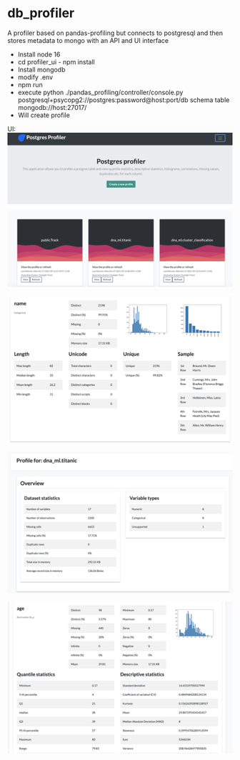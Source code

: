 # db_profiler
A profiler based on pandas-profiling but connects to postgresql and then stores metadata to mongo with an API and UI interface

- Install node 16
- cd profiler_ui - npm install
- Install mongodb
- modify .env
- npm run
- execute python ./pandas_profiling/controller/console.py postgresql+psycopg2://postgres:password@host:port/db schema table mongodb://host:27017/
- Will create profile

UI:
![Page 1](src/docs/Screen.png)

![Page 2](src/docs/Screen-1.png)

![Page 3](src/docs/Screen-2.png)

![Page 4](src/docs/Screen-3.png)